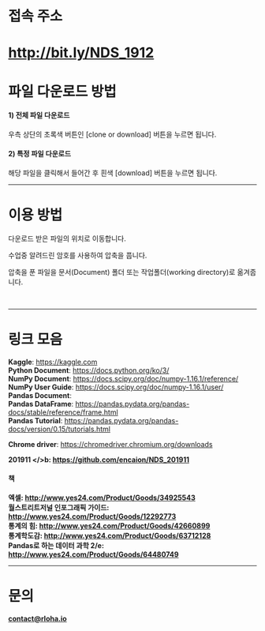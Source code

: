# 접속 주소
# http://bit.ly/NDS_1912

# 파일 다운로드 방법

#### 1) 전체 파일 다운로드 
우측 상단의 초록색 버튼인 [clone or download] 버튼을 누르면 됩니다.

#### 2) 특정 파일 다운로드
해당 파일을 클릭해서 들어간 후 흰색 [download] 버튼을 누르면 됩니다.

---------
# 이용 방법

다운로드 받은 파일의 위치로 이동합니다.

수업중 알려드린 암호를 사용하여 압축을 풉니다.

압축을 푼 파일을 문서(Document) 폴더 또는 작업폴더(working directory)로 옮겨줍니다.

<br>

---------
# 링크 모음

<b>Kaggle</b>: https://kaggle.com <br>
<b>Python Document</b>: https://docs.python.org/ko/3/ <br>
<b>NumPy Document</b>: https://docs.scipy.org/doc/numpy-1.16.1/reference/ <br>
<b>NumPy User Guide</b>: https://docs.scipy.org/doc/numpy-1.16.1/user/ <br>
<b>Pandas Document</b>: <br>
<b>Pandas DataFrame</b>: https://pandas.pydata.org/pandas-docs/stable/reference/frame.html <br>
<b>Pandas Tutorial</b>: https://pandas.pydata.org/pandas-docs/version/0.15/tutorials.html <br>

<b>Chrome driver</b>: https://chromedriver.chromium.org/downloads <br>

<b> 201911 </>b: https://github.com/encaion/NDS_201911 <br>

#### 책

<b>엑셀</b>: http://www.yes24.com/Product/Goods/34925543 <br>
<b>월스트리트저널 인포그래픽 가이드</b>: http://www.yes24.com/Product/Goods/12292773 <br>
<b>통계의 힘</b>: http://www.yes24.com/Product/Goods/42660899 <br>
<b>통계학도감</b>: http://www.yes24.com/Product/Goods/63712128 <br>
<b>Pandas로 하는 데이터 과학 2/e</b>: http://www.yes24.com/Product/Goods/64480749 <br>


---------
# 문의
contact@rloha.io
